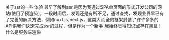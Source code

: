 关于ssr的一些体验
最早了解到ssr,是因为我通过SPA单页面的形式开发公司的网站(使用了预渲染)，一段时间后，发现还是有所不足，通过查找，发现业界早已有了完善的解决方法，例如nuxt.js,next.js，这类大而全的框架封装了许许多多的API供我们快速完成ssr的过程，但是作为一个新手,我始终觉得知识点存在黑盒！
什么是服务端渲染
